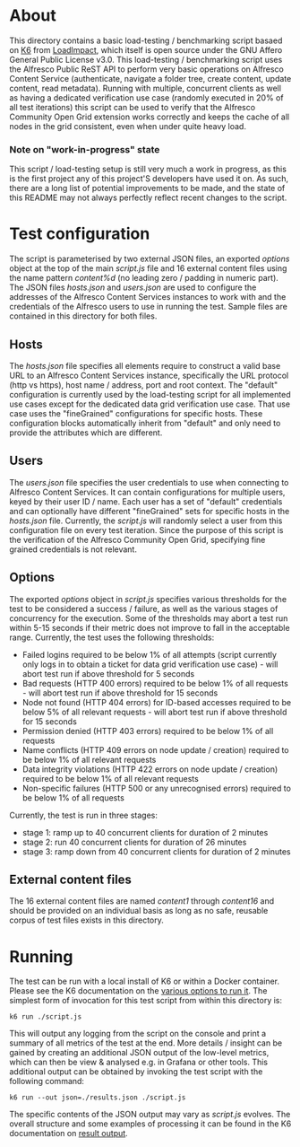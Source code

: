 # About
This directory contains a basic load-testing / benchmarking script basaed on [K6](https://k6.io/) from [LoadImpact](https://loadimpact.com/), which itself is open source under the GNU Affero General Public License v3.0. This load-testing / benchmarking script uses the Alfresco Public ReST API to perform very basic operations on Alfresco Content Service (authenticate, navigate a folder tree, create content, update content, read metadata). Running with multiple, concurrent clients as well as having a dedicated verification use case (randomly executed in 20% of all test iterations) this script can be used to verify that the Alfresco Community Open Grid extension works correctly and keeps the cache of all nodes in the grid consistent, even when under quite heavy load.

### Note on "work-in-progress" state

This script / load-testing setup is still very much a work in progress, as this is the first project any of this project'S developers have used it on. As such, there are a long list of potential improvements to be made, and the state of this README may not always perfectly reflect recent changes to the script.

# Test configuration

The script is parameterised by two external JSON files, an exported *options* object at the top of the main *script.js* file and 16 external content files using the name pattern *content%d* (no leading zero / padding in numeric part). The JSON files *hosts.json* and *users.json* are used to configure the addresses of the Alfresco Content Services instances to work with and the credentials of the Alfresco users to use in running the test. Sample files are contained in this directory for both files.

## Hosts

The *hosts.json* file specifies all elements require to construct a valid base URL to an Alfresco Content Services instance, specifically the URL protocol (http vs https), host name / address, port and root context. The "default" configuration is currently used by the load-testing script for all implemented use cases except for the dedicated data grid verification use case. That use case uses the "fineGrained" configurations for specific hosts. These configuration blocks automatically inherit from "default" and only need to provide the attributes which are different.

## Users

The *users.json* file specifies the user credentials to use when connecting to Alfresco Content Services. It can contain configurations for multiple users, keyed by their user ID / name. Each user has a set of "default" credentials and can optionally have different "fineGrained" sets for specific hosts in the *hosts.json* file. Currently, the *script.js* will randomly select a user from this configuration file on every test iteration. Since the purpose of this script is the verification of the Alfresco Community Open Grid, specifying fine grained credentials is not relevant.

## Options

The exported *options* object in *script.js* specifies various thresholds for the test to be considered a success / failure, as well as the various stages of concurrency for the execution. Some of the thresholds may abort a test run within 5-15 seconds if their metric does not improve to fall in the acceptable range. Currently, the test uses the following thresholds:

- Failed logins required to be below 1% of all attempts (script currently only logs in to obtain a ticket for data grid verification use case) - will abort test run if above threshold for 5 seconds
- Bad requests (HTTP 400 errors) required to be below 1% of all requests - will abort test run if above threshold for 15 seconds
- Node not found (HTTP 404 errors) for ID-based accesses required to be below 5% of all relevant requests - will abort test run if above threshold for 15 seconds
- Permission denied (HTTP 403 errors) required to be below 1% of all requests
- Name conflicts (HTTP 409 errors on node update / creation) required to be below 1% of all relevant requests
- Data integrity violations (HTTP 422 errors on node update / creation) required to be below 1% of all relevant requests
- Non-specific failures (HTTP 500 or any unrecognised errors) required to be below 1% of all requests

Currently, the test is run in three stages:

- stage 1: ramp up to 40 concurrent clients for duration of 2 minutes
- stage 2: run 40 concurrent clients for duration of 26 minutes
- stage 3: ramp down from 40 concurrent clients for duration of 2 minutes

## External content files

The 16 external content files are named *content1* through *content16* and should be provided on an individual basis as long as no safe, reusable corpus of test files exists in this directory.

# Running

The test can be run with a local install of K6 or within a Docker container. Please see the K6 documentation on the [various options to run it](https://docs.k6.io/docs/running-k6). The simplest form of invocation for this test script from within this directory is:

```
k6 run ./script.js
```

This will output any logging from the script on the console and print a summary of all metrics of the test at the end. More details / insight can be gained by creating an additional JSON output of the low-level metrics, which can then be view & analysed e.g. in Grafana or other tools. This additional output can be obtained by invoking the test script with the following command:

```
k6 run --out json=./results.json ./script.js
```

The specific contents of the JSON output may vary as *script.js* evolves. The overall structure and some examples of processing it can be found in the K6 documentation on [result output](https://docs.k6.io/docs/results-output). 